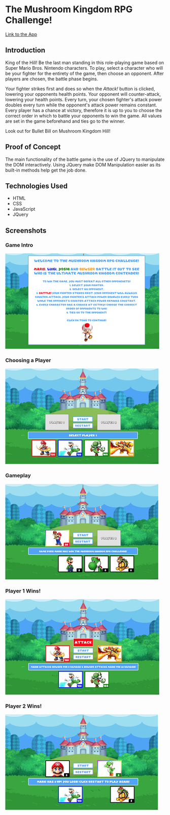 # The Mushroom Kingdom RPG Challenge!

[Link to the App](https://lii41333733.github.io/battle-game/)


## Introduction

King of the Hill! Be the last man standing in this role-playing game based on Super Mario Bros. Nintendo characters. To play, select a character who will be your fighter for the entirety of the game, then choose an opponent. After players are chosen, the battle phase begins. 

Your fighter strikes first and does so when the *Attack!* button is clicked, lowering your opponents health points. Your opponent will counter-attack, lowering your health points. Every turn, your chosen fighter's attack power doubles every turn while the opponent's attack power remains constant. Every player has a chance at victory, therefore it is up to you to choose the correct order in which to battle your opponents to win the game. All values are set in the game beforehand and ties go to the winner.

Look out for Bullet Bill on Mushroom Kingdom Hill!


## Proof of Concept

The main functionality of the battle game is the use of JQuery to manipulate the DOM interactively. Using JQuery make DOM Manipulation easier as its built-in methods help get the job done.

## Technologies Used
* HTML
* CSS
* JavaScript
* JQuery


## Screenshots

### Game Intro
![Game Intro](assets/images/screenshot1.png)

### Choosing a Player
![Choosing a Player](assets/images/screenshot2.png)

### Gameplay
![Choosing a Player](assets/images/screenshot3.png)

### Player 1 Wins!
![Player 1 Wins](assets/images/screenshot4.png)

### Player 2 Wins!
![Player 2 Wins](assets/images/screenshot5.png)